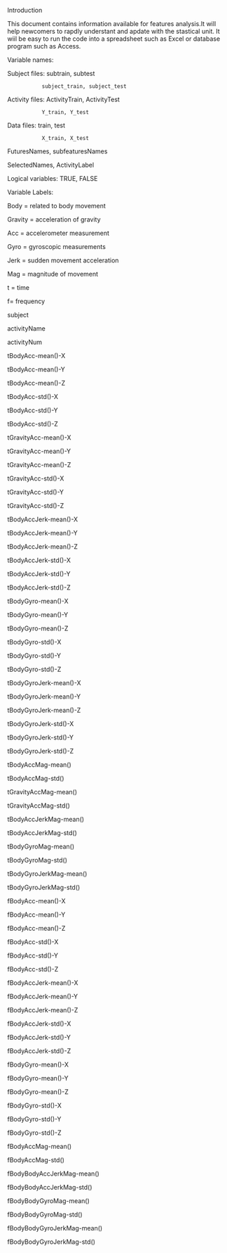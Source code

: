  Introduction

 This document contains information available for features analysis.It will help newcomers to rapdly understant 
 and apdate with the stastical unit. It wiil be easy to run the code into a spreadsheet such as Excel or database
 program such as Access.

 Variable names:

 Subject files: subtrain, subtest

               subject_train, subject_test
               
 Activity files: ActivityTrain, ActivityTest

               Y_train, Y_test
                
 Data files:    train, test

               X_train, X_test
 
 FuturesNames, subfeaturesNames

 SelectedNames, ActivityLabel
  
  
 Logical variables: TRUE, FALSE
  
  
 Variable Labels:

 Body = related to body movement

 Gravity = acceleration of gravity

 Acc = accelerometer measurement

 Gyro = gyroscopic measurements

 Jerk = sudden movement acceleration

 Mag = magnitude of movement

 t = time

 f= frequency

 subject

 activityName
 
 activityNum

 tBodyAcc-mean()-X 
 
 tBodyAcc-mean()-Y 
 
 tBodyAcc-mean()-Z 

 tBodyAcc-std()-X 
 
 tBodyAcc-std()-Y
 
 tBodyAcc-std()-Z 
 
 tGravityAcc-mean()-X  
 
 tGravityAcc-mean()-Y 
 
 tGravityAcc-mean()-Z
 
 tGravityAcc-std()-X

 tGravityAcc-std()-Y 
 
 tGravityAcc-std()-Z  
 
 tBodyAccJerk-mean()-X  
 
 tBodyAccJerk-mean()-Y 
 
 tBodyAccJerk-mean()-Z 

 tBodyAccJerk-std()-X
 
 tBodyAccJerk-std()-Y
 
 tBodyAccJerk-std()-Z  
 
 tBodyGyro-mean()-X

 tBodyGyro-mean()-Y

 tBodyGyro-mean()-Z

 tBodyGyro-std()-X

 tBodyGyro-std()-Y 

 tBodyGyro-std()-Z

 tBodyGyroJerk-mean()-X  

 tBodyGyroJerk-mean()-Y

 tBodyGyroJerk-mean()-Z

 tBodyGyroJerk-std()-X

 tBodyGyroJerk-std()-Y

 tBodyGyroJerk-std()-Z

 tBodyAccMag-mean()

 tBodyAccMag-std() 

 tGravityAccMag-mean()

 tGravityAccMag-std()

 tBodyAccJerkMag-mean() 

 tBodyAccJerkMag-std() 

 tBodyGyroMag-mean()

 tBodyGyroMag-std()
 
 tBodyGyroJerkMag-mean() 
 
 tBodyGyroJerkMag-std() 
 
 fBodyAcc-mean()-X 
 
 fBodyAcc-mean()-Y 
 
 fBodyAcc-mean()-Z
 
 fBodyAcc-std()-X 
 
 fBodyAcc-std()-Y
 
 fBodyAcc-std()-Z 
 
 fBodyAccJerk-mean()-X 
 
 fBodyAccJerk-mean()-Y 
 
 fBodyAccJerk-mean()-Z
 
 fBodyAccJerk-std()-X
 
 fBodyAccJerk-std()-Y
 
 fBodyAccJerk-std()-Z
 
 fBodyGyro-mean()-X  

 fBodyGyro-mean()-Y 
 
 fBodyGyro-mean()-Z 
 
 fBodyGyro-std()-X 
 
 fBodyGyro-std()-Y 
 
 fBodyGyro-std()-Z 
 
 fBodyAccMag-mean()
 
 fBodyAccMag-std() 
 
 fBodyBodyAccJerkMag-mean() 
 
 fBodyBodyAccJerkMag-std()  
 
 fBodyBodyGyroMag-mean() 
 
 fBodyBodyGyroMag-std() 
 
 fBodyBodyGyroJerkMag-mean()
 
 fBodyBodyGyroJerkMag-std()

